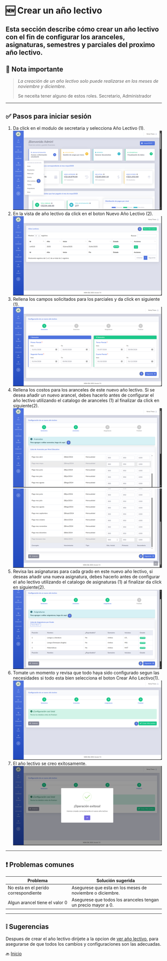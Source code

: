 # 🆕 Crear un año lectivo

Esta sección describe cómo crear un año lectivo con el fin de configurar los aranceles,
asignaturas, semestres y parciales del proximo año lectivo.
---

## 📝 Nota importante

> *La creación de un año lectivo solo puede realizarse en los meses de noviembre y diciembre.*
> 
> Se neceita tener alguno de estos roles. Secretario, Administrador

---

## ✅ Pasos para iniciar sesión

1. Da click en el modulo de secretaria y selecciona Año Lectivo (1).
   ![Ingresar al año lectivo](../../assets/Año%20Lectivo/Año%20Lectivo1.png)
2. En la vista de año lectivo da click en el boton Nuevo Año Lectivo (2).
   ![Seleccionar el boton de nuevo año lectivo](../../assets/Año%20Lectivo/Año%20Lectivo2.png)
3. Rellena los campos solicitados para los parciales y da click en siguiente (1).
   ![Rellenar los arancles y parciales](../../assets/Año%20Lectivo/Año%20Lectivo3.png)
4. Rellena los costos para los aranceles de este nuevo año lectivo. Si se desea añadir un nuevo arancel, debes hacerlo antes de
   configurar el año lectivo utilizando el catalogo de aranceles (1) al finalizar da click en siguiente(2).
   ![Configurar los aranceles](../../assets/Año%20Lectivo/Año%20Lectivo4.png)
   ![Configurar los aranceles](../../assets/Año%20Lectivo/Año%20Lectivo5.png)
5. Revisa las asignaturas para cada grado en este nuevo año lectivo, si deseas añadir una nueva asignatura, debes hacerlo antes de
   configurar el año lectivo utilizando el catalogo de asignaturas (1) al finalizar da click en siguiente(2).
   ![Configurar las asignaturas](../../assets/Año%20Lectivo/Año%20Lectivo6.png)
6. Tomate un momento y revisa que todo haya sido configurado segun las necesidades si todo esta bien selecciona el boton Crear Año Lectivo(1).
   ![Crear nuevo año lectivo](../../assets/Año%20Lectivo/Año%20Lectivo7.png)
7. El año lectivo se creo exitosamente.
![Año lectivo creado](../../assets/Año%20Lectivo/Año%20Lectivo8.png)

---

## ❗ Problemas comunes

| Problema                             | Solución sugerida                                             |
|--------------------------------------|---------------------------------------------------------------|
| No esta en el perido correspondiente | Asegurese que esta en los meses de noviembre o diciembre.     |
| Algun arancel tiene el valor 0       | Asegurese que todos los aranceles tengan un precio mayor a 0. |
---

## ❕ Sugerencias
Despues de crear el año lectivo dirijete a la opcion de [ver año lectivo](Ver%20año%20lectivo.md), para asegurarse de que todos los cambios y configuraciones son las adecuadas.


🔙 [Inicio](../Index.md)


